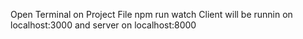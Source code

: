 Open Terminal on Project File 
npm run watch
Client will be runnin on localhost:3000 and server on localhost:8000
